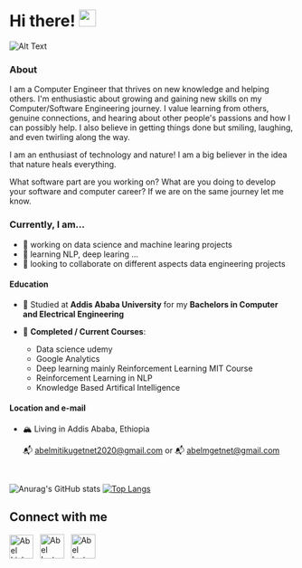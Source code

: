 # Hi there! <img src="https://raw.githubusercontent.com/MartinHeinz/MartinHeinz/master/wave.gif" width="30px"> 

![Alt Text](https://static.vecteezy.com/system/resources/thumbnails/003/535/350/original/welcome-greetings-animated-text-design-green-screen-background-animation-welcome-animation-for-welcome-shop-discount-sale-decoration-joy-style-free-video.jpg)

### About

I am a Computer Engineer that thrives on new knowledge and helping others. I'm enthusiastic about growing and gaining new skills on my Computer/Software Engineering journey. I value learning from others, genuine connections, and hearing about other people's passions and how I can possibly help. I also believe in getting things done but smiling, laughing, and even twirling along the way.

I am an enthusiast of technology and nature! I am a big believer in the idea that nature heals everything.

What software part are you working on? What are you doing to develop your software and computer career? If we are on the same journey let me know.

### Currently, I am...

- 🔭 working on data science and machine learing projects
- 🌱 learning NLP, deep learing ...
- 👯 looking to collaborate on different aspects data engineering projects

#### Education

- 📖 Studied at **Addis Ababa University** for my **Bachelors in Computer and Electrical Engineering**

- 🌱 **Completed / Current Courses**: 

  - Data science udemy
  - Google Analytics
  - Deep learning mainly Reinforcement Learning MIT Course
  - Reinforcement Learning in NLP
  - Knowledge Based Artifical Intelligence
  
#### Location and e-mail

- 🏔 Living in Addis Ababa, Ethiopia

  📬 abelmitikugetnet2020@gmail.com or 📬 abelmgetnet@gmail.com

<br />

![Anurag's GitHub stats](https://github-readme-stats.vercel.app/api?username=Abel-Blue&show_icons=true&theme=radical)
[![Top Langs](https://github-readme-stats.vercel.app/api/top-langs/?username=Abel-Blue&layout=compact)](https://github.com/Abel-Blue/github-readme-stats)


## Connect with me

<a href="https://www.linkedin.com/in/abel-mitiku-2b95bb215/"><img src="https://img.icons8.com/color/344/linkedin.png" alt="Abel Linkedin" style="width:42px;height:42px;"></a> &nbsp;
<a href="https://www.instagram.com/abelmitiku.c/"><img src="https://img.icons8.com/fluency/344/instagram-new.png" alt="Abel Instagram" style="width:43px;height:43px;"></a> &nbsp;
<a href="https://medium.com/@Abel-Blue"><img src="https://img.icons8.com/color-glass/344/medium-logo.png" alt="Abel Instagram" style="width:43px;height:43px;"></a> &nbsp;
<br />




